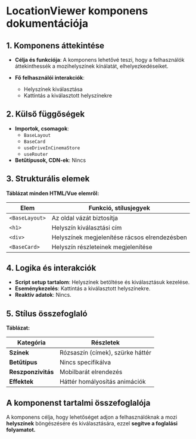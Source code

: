 # **LocationViewer komponens dokumentációja**

## **1. Komponens áttekintése**
- **Célja és funkciója**: A komponens lehetővé teszi, hogy a felhasználók áttekinthessék a mozihelyszínek kínálatát, elhelyezkedéseiket.

- **Fő felhasználói interakciók**:
  - Helyszínek kiválasztása
  - Kattintás a kiválasztott helyszínekre

## **2. Külső függőségek**
- **Importok, csomagok**:
  - `BaseLayout`
  - `BaseCard`
  - `useDriveInCinemaStore`
  - `useRouter`
- **Betűtípusok, CDN-ek**: Nincs

## **3. Strukturális elemek**
**Táblázat minden HTML/Vue elemről:**

| **Elem**       | **Funkció, stílusjegyek**                     |
| -------------- | --------------------------------------------- |
| `<BaseLayout>` | Az oldal vázát biztosítja                     |
| `<h1>`         | Helyszín kiválasztási cím                     |
| `<div>`        | Helyszínek megjelenítése rácsos elrendezésben |
| `<BaseCard>`   | Helyszín részleteinek megjelenítése           |

## **4. Logika és interakciók**
- **Script setup tartalom**: Helyszínek betöltése és kiválasztásuk kezelése.
- **Eseménykezelés**: Kattintás a kiválasztott helyszínekre.
- **Reaktív adatok**: Nincs.

## **5. Stílus összefoglaló**
**Táblázat:**

| **Kategória**      | **Részletek**                    |
| ------------------ | -------------------------------- |
| **Színek**         | Rózsaszín (címek), szürke háttér |
| **Betűtípus**      | Nincs specifikálva               |
| **Reszponzivitás** | Mobilbarát elrendezés            |
| **Effektek**       | Háttér homályosítás animációk    |

## **A komponenst tartalmi összefoglalója**
A komponens célja, hogy lehetőséget adjon a felhasználóknak a mozi **helyszínek** böngészésére és kiválasztására, ezzel **segítve a foglalási folyamatot.**